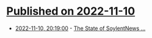 # [Published on 2022-11-10](index.md)

* [2022-11-10, 20:19:00](https://soylentnews.org/meta/article.pl?sid=22/11/10/1428220&from=rss) - [The State of SoylentNews ...](https://soylentnews.org/meta/article.pl?sid=22/11/10/1428220&from=rss)

